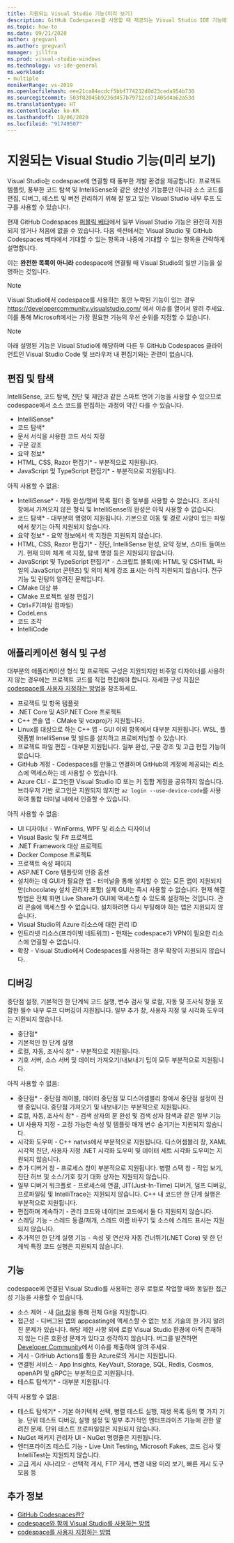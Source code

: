 ```yaml
---
title: 지원되는 Visual Studio 기능(미리 보기)
description: GitHub Codespaces를 사용할 때 제공되는 Visual Studio IDE 기능에 관해 알아봅니다.
ms.topic: how-to
ms.date: 09/21/2020
author: gregvanl
ms.author: gregvanl
manager: jillfra
ms.prod: visual-studio-windows
ms.technology: vs-ide-general
ms.workload:
- multiple
monikerRange: vs-2019
ms.openlocfilehash: eee21ca84acdcf5bbf774232d8d23ceda954b730
ms.sourcegitcommit: 503f82045b9236d457b79712cd71405d4a62a53d
ms.translationtype: HT
ms.contentlocale: ko-KR
ms.lasthandoff: 10/06/2020
ms.locfileid: "91749507"
---
```

# <a name="supported-visual-studio-features-preview"></a>지원되는 Visual Studio 기능(미리 보기)

Visual Studio는 codespace에 연결할 때 풍부한 개발 환경을 제공합니다. 프로젝트 템플릿, 풍부한 코드 탐색 및 IntelliSense와 같은 생산성 기능뿐만 아니라 소스 코드를 편집, 디버그, 테스트 및 버전 관리하기 위해 잘 알고 있는 Visual Studio 내부 루프 도구를 사용할 수 있습니다.

현재 GitHub Codespaces [퍼블릭 베타](https://github.com/features/codespaces)에서 일부 Visual Studio 기능은 완전히 지원되지 않거나 처음에 없을 수 있습니다. 다음 섹션에서는 Visual Studio 및 GitHub Codespaces 베타에서 기대할 수 있는 항목과 나중에 기대할 수 있는 항목을 간략하게 설명합니다. 

이는 **완전한 목록이 아니라** codespace에 연결될 때 Visual Studio의 일반 기능을 설명하는 것입니다.

> [!NOTE]
> Visual Studio에서 codespace를 사용하는 동안 누락된 기능이 있는 경우 https://developercommunity.visualstudio.com/ 에서 이슈를 열어서 알려 주세요. 이를 통해 Microsoft에서는 가장 필요한 기능의 우선 순위를 지정할 수 있습니다.

> [!NOTE]
> 아래 설명된 기능은 Visual Studio에 해당하며 다른 두 GitHub Codespaces 클라이언트인 Visual Studio Code 및 브라우저 내 편집기와는 관련이 없습니다.

## <a name="edit-and-navigation"></a>편집 및 탐색

IntelliSense, 코드 탐색, 진단 및 제안과 같은 스마트 언어 기능을 사용할 수 있으므로 codespace에서 소스 코드를 편집하는 과정이 약간 다를 수 있습니다.

* IntelliSense*
* 코드 탐색*
* 문서 서식을 사용한 코드 서식 지정
* 구문 강조
* 요약 정보*
* HTML, CSS, Razor 편집기* - 부분적으로 지원됩니다.
* JavaScript 및 TypeScript 편집기* - 부분적으로 지원됩니다.

아직 사용할 수 없음:

* IntelliSense* - 자동 완성/멤버 목록 필터 중 일부를 사용할 수 없습니다. 조사식 창에서 가져오지 않은 형식 및 IntelliSense의 완성은 아직 사용할 수 없습니다.
* 코드 탐색* - 대부분의 명령이 지원됩니다. 기본으로 이동 및 경로 사양이 있는 파일에서 찾기는 아직 지원되지 않습니다.
* 요약 정보* - 요약 정보에서 색 지정은 지원되지 않습니다.
* HTML, CSS, Razor 편집기* - 진단, IntelliSense 완성, 요약 정보, 스마트 들여쓰기. 현재 의미 체계 색 지정, 탐색 명령 등은 지원되지 않습니다.
* JavaScript 및 TypeScript 편집기* - 스크립트 블록(예: HTML 및 CSHTML 파일의 JavaScript 콘텐츠) 및 의미 체계 강조 표시는 아직 지원되지 않습니다. 전구 기능 및 린팅의 알려진 문제입니다.
* CMake 대상 뷰
* CMake 프로젝트 설정 편집기
* Ctrl+F7(파일 컴파일)
* CodeLens
* 코드 조각
* IntelliCode

## <a name="application-types-and-configuration"></a>애플리케이션 형식 및 구성

대부분의 애플리케이션 형식 및 프로젝트 구성은 지원되지만 비주얼 디자이너를 사용하지 않는 경우에는 프로젝트 코드를 직접 편집해야 합니다. 자세한 구성 지침은 [codespace를 사용자 지정하는 방법](customize-codespaces.md)을 참조하세요.

* 프로젝트 및 항목 템플릿
* .NET Core 및 ASP.NET Core 프로젝트
* C++ 콘솔 앱 - CMake 및 vcxproj가 지원됩니다.
* Linux를 대상으로 하는 C++ 앱 - GUI 이외 항목에서 대부분 지원됩니다. WSL, 플랫폼별 IntelliSense 및 빌드를 설치하고 프로비저닝할 수 있습니다.
* 프로젝트 파일 편집 - 대부분 지원됩니다. 일부 완성, 구문 강조 및 고급 편집 기능이 없습니다.
* GitHub 계정 - Codespaces를 만들고 연결하며 GitHub의 계정에 제공되는 리소스에 액세스하는 데 사용할 수 있습니다.
* Azure CLI - 로그인한 Visual Studio ID 또는 키 집합 계정을 공유하지 않습니다. 브라우저 기반 로그인은 지원되지 않지만 `az login --use-device-code`를 사용하여 통합 터미널 내에서 인증할 수 있습니다.

아직 사용할 수 없음:

* UI 디자이너 - WinForms, WPF 및 리소스 디자이너
* Visual Basic 및 F# 프로젝트
* .NET Framework 대상 프로젝트
* Docker Compose 프로젝트
* 프로젝트 속성 페이지
* ASP.NET Core 템플릿의 인증 옵션
* 설치하는 데 GUI가 필요한 앱 - 터미널을 통해 설치할 수 있는 모든 앱이 지원되지만(chocolatey 설치 관리자 포함) 실제 GUI는 즉시 사용할 수 없습니다. 현재 해결 방법은 전체 화면 Live Share가 GUI에 액세스할 수 있도록 설정하는 것입니다. 관리 콘솔에 액세스할 수 없습니다. 설치하려면 다시 부팅해야 하는 앱은 지원되지 않습니다.
* Visual Studio의 Azure 리소스에 대한 관리 ID
* 인트라넷 리소스(프라이빗 네트워크) - 현재는 codespace가 VPN이 필요한 리소스에 연결할 수 없습니다.
* 확장 - Visual Studio에서 Codespaces를 사용하는 경우 확장이 지원되지 않습니다.

## <a name="debugging"></a>디버깅

중단점 설정, 기본적인 한 단계씩 코드 실행, 변수 검사 및 로컬, 자동 및 조사식 창을 포함한 필수 내부 루프 디버깅이 지원됩니다. 일부 추가 창, 사용자 지정 및 시각화 도우미는 지원되지 않습니다.

* 중단점*
* 기본적인 한 단계 실행
* 로컬, 자동, 조사식 창* - 부분적으로 지원됩니다.
* 기호 서버, 소스 서버 및 데이터 가져오기/내보내기 팁이 모두 부분적으로 지원됩니다.

아직 사용할 수 없음:

* 중단점* - 중단점 레이블, 데이터 중단점 및 디스어셈블리 창에서 중단점 설정이 진행 중입니다. 중단점 가져오기 및 내보내기는 부분적으로 지원됩니다.
* 로컬, 자동, 조사식 창* - 검색 상자의 문 완성 및 검색 상자 탐색과 같은 일부 기능
* UI 사용자 지정 - 고정 가능한 속성 및 템플릿 매개 변수 숨기기는 지원되지 않습니다.
* 시각화 도우미 - C++ natvis에서 부분적으로 지원됩니다. 디스어셈블리 창, XAML 시각적 진단, 사용자 지정 .NET 시각화 도우미 및 데이터 세트 시각화 도우미는 지원되지 않습니다.
* 추가 디버거 창 - 프로세스 창이 부분적으로 지원됩니다. 병렬 스택 창 - 작업 보기, 진단 허브 및 소스/기호 찾기 대화 상자는 지원되지 않습니다.
* 일부 디버거 워크플로 - 프로세스에 연결, JIT(Just-In-Time) 디버거, 덤프 디버깅, 프로파일링 및 IntelliTrace는 지원되지 않습니다. C++ 내 코드만 한 단계 실행은 부분적으로 지원됩니다.
* 편집하며 계속하기 - 관리 코드와 네이티브 코드에서 둘 다 지원되지 않습니다.
* 스레딩 기능 - 스레드 동결/재개, 스레드 이름 바꾸기 및 소스에 스레드 표시는 지원되지 않습니다.
* 추가적인 한 단계 실행 기능 - 속성 및 연산자 자동 건너뛰기(.NET Core) 및 한 단계씩 특정 코드 실행은 지원되지 않습니다. 

## <a name="features"></a>기능

codespace에 연결된 Visual Studio를 사용하는 경우 로컬로 작업할 때와 동일한 접근성 기능을 사용할 수 있습니다.

* 소스 제어 - 새 [Git 창](https://devblogs.microsoft.com/visualstudio/improved-git-experience-in-visual-studio-2019/)을 통해 전체 Git을 지원합니다.
* 접근성 - 디버그된 앱의 appcasting에 액세스할 수 없는 보조 기술의 한 가지 알려진 문제가 있습니다. 해당 제한 사항 외에 로컬 Visual Studio 환경에 아직 존재하지 않는 다른 호환성 문제가 있다고 생각하지 않습니다. 버그를 발견하면 [Developer Community](https://developercommunity.visualstudio.com/)에서 이슈를 제출하여 알려 주세요.
* 게시 - GitHub Actions를 통한 Azure로의 게시는 지원됩니다.
* 연결된 서비스 - App Insights, KeyVault, Storage, SQL, Redis, Cosmos, openAPI 및 gRPC는 부분적으로 지원됩니다.
* 테스트 탐색기* - 대부분 지원됩니다.

아직 사용할 수 없음:

* 테스트 탐색기* - 기본 아키텍처 선택, 병렬 테스트 실행, 재생 목록 등의 몇 가지 기능. 단위 테스트 디버깅, 실행 설정 및 일부 추가적인 엔터프라이즈 기능에 관한 알려진 문제. 단위 테스트 프로파일링은 지원되지 않습니다.
* NuGet 패키지 관리자 UI - NuGet 명령줄은 지원됩니다.
* 엔터프라이즈 테스트 기능 - Live Unit Testing, Microsoft Fakes, 코드 검사 및 IntelliTest는 지원되지 않습니다.
* 고급 게시 시나리오 - 선택적 게시, FTP 게시, 변경 내용 미리 보기, 빠른 게시 도구 모음 등

## <a name="see-also"></a>추가 정보

* [GitHub Codespaces란?](codespaces-overview.md)
* [codespace와 함께 Visual Studio를 사용하는 방법](use-visual-studio-with-codespaces.md)
* [codespace를 사용자 지정하는 방법](customize-codespaces.md)
